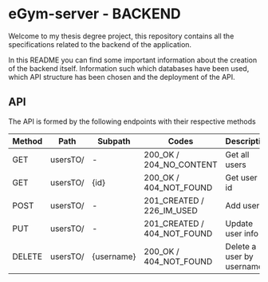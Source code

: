 # eGym-server - BACKEND
Welcome to my thesis degree project, this repository contains all the specifications related to the backend of the application.

In this README you can find some important information about the creation of the backend itself. Information such which databases have been used, which API structure has been chosen and the deployment of the API.

## API
The API is formed by the following endpoints with their respective methods

| Method | Path        | Subpath       | Codes | Description |
|---------|----------|-------------|--------|--------|
| GET       | usersTO/ | -                    | 200_OK / 204_NO_CONTENT | Get all users |
| GET       | usersTO/ | {id}                | 200_OK / 404_NOT_FOUND | Get user by id |
| POST    | usersTO/ | -                     | 201_CREATED / 226_IM_USED | Add user |
| PUT       | usersTO/ | -                    | 201_CREATED / 404_NOT_FOUND | Update user info |
| DELETE | usersTO/ | {username}  | 200_OK / 404_NOT_FOUND | Delete a user by username |
